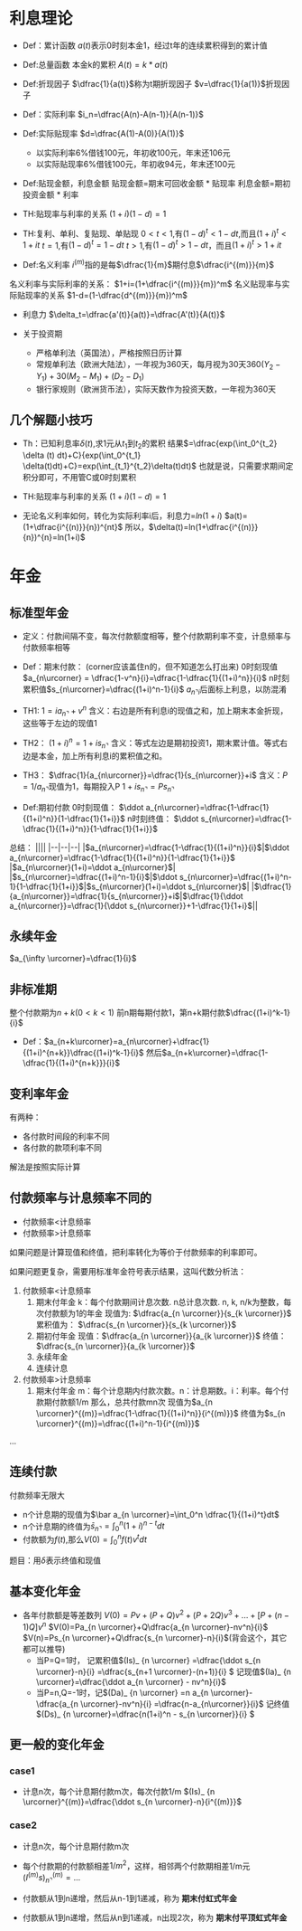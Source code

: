 # 利息理论
- Def：累计函数
$a(t)$表示0时刻本金1，经过t年的连续累积得到的累计值

- Def:总量函数
本金k的累积
$A(t)=k*a(t)$

- Def:折现因子
$\dfrac{1}{a(t)}$称为t期折现因子
$v=\dfrac{1}{a(1)}$折现因子

- Def：实际利率
$i_n=\dfrac{A(n)-A(n-1)}{A(n-1)}$

- Def:实际贴现率
$d=\dfrac{A(1)-A(0)}{A(1)}$

    - 以实际利率6%借钱100元，年初收100元，年末还106元
    - 以实际贴现率6%借钱100元，年初收94元，年末还100元


- Def:贴现金额，利息金额
贴现金额=期末可回收金额 * 贴现率
利息金额=期初投资金额 * 利率

- TH:贴现率与利率的关系
$(1+i)(1-d)=1$

- TH:复利、单利、复贴现、单贴现
$0<t<1$,有$(1-d)^t<1-dt$,而且$(1+i)^t<1+it$
$t=1$,有$(1-d)^t=1-dt$
$t>1$,有$(1-d)^t>1-dt$，而且$(1+i)^t>1+it$

- Def:名义利率
$i^{(m)}$指的是每$\dfrac{1}{m}$期付息$\dfrac{i^{(m)}}{m}$

名义利率与实际利率的关系：
$1+i=(1+\dfrac{i^{(m)}}{m})^m$
名义贴现率与实际贴现率的关系
$1-d=(1-\dfrac{d^{(m)}}{m})^m$

- 利息力
$\delta_t=\dfrac{a'(t)}{a(t)}=\dfrac{A'(t)}{A(t)}$


- 关于投资期
    - 严格单利法（英国法），严格按照日历计算
    - 常规单利法（欧洲大陆法），一年视为360天，每月视为30天$360(Y_2-Y_1)+30(M_2-M_1)+(D_2-D_1)$
    - 银行家规则（欧洲货币法），实际天数作为投资天数，一年视为360天


## 几个解题小技巧
- Th：已知利息率$\delta(t)$,求1元从$t_1$到$t_2$的累积
结果$=\dfrac{exp(\int_0^{t_2} \delta (t) dt)+C}{exp(\int_0^{t_1} \delta(t)dt)+C}=exp(\int_{t_1}^{t_2}\delta(t)dt)$
也就是说，只需要求期间定积分即可，不用管C或0时刻累积

- TH:贴现率与利率的关系
$(1+i)(1-d)=1$

- 无论名义利率如何，转化为实际利率i后，利息力=$ln(1+i)$
$a(t)=(1+\dfrac{i^{(n)}}{n})^{nt}$
所以，$\delta(t)=ln(1+\dfrac{i^{(n)}}{n})^{n}=ln(1+i)$



# 年金

## 标准型年金
- 定义：付款间隔不变，每次付款额度相等，整个付款期利率不变，计息频率与付款频率相等

- Def：期末付款：
(corner应该盖住n的，但不知道怎么打出来)
0时刻现值$a_{n\urcorner} = \dfrac{1-v^n}{i}=\dfrac{1-\dfrac{1}{(1+i)^n}}{i}$
n时刻累积值$s_{n\urcorner}=\dfrac{(1+i)^n-1}{i}$
$a_{n\urcorner i}$后面标上利息，以防混淆

- TH1:
$1=ia_{n\urcorner}+v^n$
含义：右边是所有利息i的现值之和，加上期末本金折现，这些等于左边的现值1

- TH2：
$(1+i)^n=1+is_{n\urcorner}$
含义：等式左边是期初投资1，期末累计值。等式右边是本金，加上所有利息i的累积值之和。

- TH3：
$\dfrac{1}{a_{n\urcorner}}=\dfrac{1}{s_{n\urcorner}}+i$
含义：$P=1/a_{n\urcorner}$现值为1，每期投入P
$1+is_{n\urcorner}=Ps_{n\urcorner}$

- Def:期初付款
0时刻现值：
$\ddot a_{n\urcorner}=\dfrac{1-\dfrac{1}{(1+i)^n}}{1-\dfrac{1}{1+i}}$
n时刻终值：
$\ddot s_{n\urcorner}=\dfrac{1-\dfrac{1}{(1+i)^n}}{1-\dfrac{1}{1+i}}$

总结：
||||
|--|--|--|
|$a_{n\urcorner}=\dfrac{1-\dfrac{1}{(1+i)^n}}{i}$|$\ddot a_{n\urcorner}=\dfrac{1-\dfrac{1}{(1+i)^n}}{1-\dfrac{1}{1+i}}$ |$a_{n\urcorner}(1+i)=\ddot a_{n\urcorner}$|
|$s_{n\urcorner}=\dfrac{(1+i)^n-1}{i}$|$\ddot s_{n\urcorner}=\dfrac{(1+i)^n-1}{1-\dfrac{1}{1+i}}$|$s_{n\urcorner}(1+i)=\ddot s_{n\urcorner}$|
|$\dfrac{1}{a_{n\urcorner}}=\dfrac{1}{s_{n\urcorner}}+i$|$\dfrac{1}{\ddot a_{n\urcorner}}=\dfrac{1}{\ddot s_{n\urcorner}}+1-\dfrac{1}{1+i}$||

## 永续年金
$a_{\infty \urcorner}=\dfrac{1}{i}$

## 非标准期
整个付款期为$n+k(0<k<1)$
前n期每期付款1，第n+k期付款$\dfrac{(1+i)^k-1}{i}$
- Def：$a_{n+k\urcorner}=a_{n\urcorner}+\dfrac{1}{(1+i)^{n+k}}\dfrac{(1+i)^k-1}{i}$
然后$a_{n+k\urcorner}=\dfrac{1-\dfrac{1}{(1+i)^{n+k}}}{i}$

## 变利率年金
有两种：
- 各付款时间段的利率不同
- 各付款的款项利率不同

解法是按照实际计算

## 付款频率与计息频率不同的
- 付款频率<计息频率
- 付款频率>计息频率

如果问题是计算现值和终值，把利率转化为等价于付款频率的利率即可。

如果问题更复杂，需要用标准年金符号表示结果，这叫代数分析法：
1. 付款频率<计息频率
    1. 期末付年金
    k：每个付款期间计息次数. n总计息次数. n, k, n/k为整数，每次付款额为1的年金
    现值为:
    $\dfrac{a_{n \urcorner}}{s_{k \urcorner}}$
    累积值为：
    $\dfrac{s_{n \urcorner}}{s_{k \urcorner}}$
    2. 期初付年金
    现值：$\dfrac{a_{n \urcorner}}{a_{k \urcorner}}$
    终值：$\dfrac{s_{n \urcorner}}{a_{k \urcorner}}$
    3. 永续年金
    4. 连续计息
2. 付款频率>计息频率
    1. 期末付年金
    m：每个计息期内付款次数。n：计息期数。i：利率。每个付款期付款额1/m
    那么，总共付款mn次
    现值为$a_{n \urcorner}^{(m)}=\dfrac{1-\dfrac{1}{(1+i)^n}}{i^{(m)}}$
    终值为$s_{n \urcorner}^{(m)}=\dfrac{(1+i)^n-1}{i^{(m)}}$

...

## 连续付款
付款频率无限大
- n个计息期的现值为$\bar a_{n \urcorner}=\int_0^n \dfrac{1}{(1+i)^t}dt$
- n个计息期的终值为$\bar s_{n \urcorner}=\int_0^n (1+i)^{n-t}dt$
- 付款额为$f(t)$,那么$V(0)=\int_0^n f(t) v^t dt$

题目：用$\delta$表示终值和现值

## 基本变化年金

- 各年付款额是等差数列
$V(0)=Pv+(P+Q)v^2+(P+2Q)v^3+...+[P+(n-1)Q]v^n$
$V(0)=Pa_{n \urcorner}+Q\dfrac{a_{n \urcorner}-nv^n}{i}$
$V(n)=Ps_{n \urcorner}+Q\dfrac{s_{n \urcorner}-n}{i}$(背会这个，其它都可以推导)
    - 当P=Q=1时，
    记累积值$(Is)_ {n \urcorner}
    =\dfrac{\ddot s_{n \urcorner}-n}{i}
    =\dfrac{s_{n+1 \urcorner}-(n+1)}{i} $
    记现值$(Ia)_ {n \urcorner}=\dfrac{\ddot a_{n \urcorner} - nv^n}{i}$
    - 当P=n,Q=-1时，记$(Da)_ {n \urcorner} =n a_{n \urcorner}-\dfrac{a_{n \urcorner}-nv^n}{i}
    =\dfrac{n-a_{n\urcorner}}{i}$
    记终值$(Ds)_ {n \urcorner}=\dfrac{n(1+i)^n - s_{n \urcorner}}{i} $

## 更一般的变化年金
### case1
- 计息n次，每个计息期付款m次，每次付款1/m
$(Is)_ {n \urcorner}^{(m)}=\dfrac{\ddot s_{n \urcorner}-n}{i^{(m)}}$

### case2
- 计息n次，每个计息期付款m次
- 每个付款期的付款额相差$1/m^2$，这样，相邻两个付款期相差1/m元
$(I^{(m)}s)_ {n \urcorner}^{(m)}=...$


- 付款额从1到n递增，然后从n-1到1递减，称为 **期末付虹式年金**
- 付款额从1到n递增，然后从n到1递减，n出现2次，称为 **期末付平顶虹式年金**
